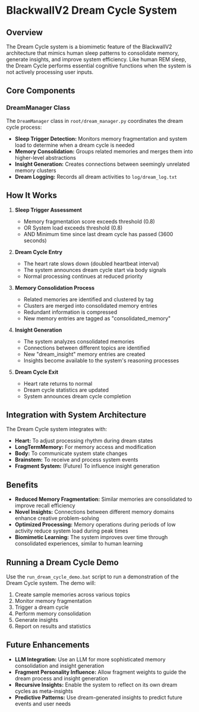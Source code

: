 # BlackwallV2 Dream Cycle System

## Overview

The Dream Cycle system is a biomimetic feature of the BlackwallV2 architecture that mimics human sleep patterns to consolidate memory, generate insights, and improve system efficiency. Like human REM sleep, the Dream Cycle performs essential cognitive functions when the system is not actively processing user inputs.

## Core Components

### DreamManager Class

The `DreamManager` class in `root/dream_manager.py` coordinates the dream cycle process:

- **Sleep Trigger Detection:** Monitors memory fragmentation and system load to determine when a dream cycle is needed
- **Memory Consolidation:** Groups related memories and merges them into higher-level abstractions
- **Insight Generation:** Creates connections between seemingly unrelated memory clusters
- **Dream Logging:** Records all dream activities to `log/dream_log.txt`

## How It Works

1. **Sleep Trigger Assessment**
   - Memory fragmentation score exceeds threshold (0.8)
   - OR System load exceeds threshold (0.8)
   - AND Minimum time since last dream cycle has passed (3600 seconds)

2. **Dream Cycle Entry**
   - The heart rate slows down (doubled heartbeat interval)
   - The system announces dream cycle start via body signals
   - Normal processing continues at reduced priority

3. **Memory Consolidation Process**
   - Related memories are identified and clustered by tag
   - Clusters are merged into consolidated memory entries
   - Redundant information is compressed
   - New memory entries are tagged as "consolidated_memory"

4. **Insight Generation**
   - The system analyzes consolidated memories
   - Connections between different topics are identified
   - New "dream_insight" memory entries are created
   - Insights become available to the system's reasoning processes

5. **Dream Cycle Exit**
   - Heart rate returns to normal
   - Dream cycle statistics are updated
   - System announces dream cycle completion

## Integration with System Architecture

The Dream Cycle system integrates with:

- **Heart:** To adjust processing rhythm during dream states
- **LongTermMemory:** For memory access and modification
- **Body:** To communicate system state changes
- **Brainstem:** To receive and process system events
- **Fragment System:** (Future) To influence insight generation

## Benefits

- **Reduced Memory Fragmentation:** Similar memories are consolidated to improve recall efficiency
- **Novel Insights:** Connections between different memory domains enhance creative problem-solving
- **Optimized Processing:** Memory operations during periods of low activity reduce system load during peak times
- **Biomimetic Learning:** The system improves over time through consolidated experiences, similar to human learning

## Running a Dream Cycle Demo

Use the `run_dream_cycle_demo.bat` script to run a demonstration of the Dream Cycle system. The demo will:

1. Create sample memories across various topics
2. Monitor memory fragmentation
3. Trigger a dream cycle
4. Perform memory consolidation
5. Generate insights
6. Report on results and statistics

## Future Enhancements

- **LLM Integration:** Use an LLM for more sophisticated memory consolidation and insight generation
- **Fragment Personality Influence:** Allow fragment weights to guide the dream process and insight generation
- **Recursive Insights:** Enable the system to reflect on its own dream cycles as meta-insights
- **Predictive Patterns:** Use dream-generated insights to predict future events and user needs
